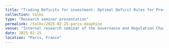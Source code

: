 ```yaml
---
title: "Trading Deficits for investment: Optimal Deficit Rules for Present-Biased Governments"
collection: talks
type: "Research seminar presentation"
permalink: /talks/2025-02-25-paris-dauphine
venue: "Internal research seminar of the Governance and Regulation Chair at the University Paris Dauphine"
date: 2025-02-25
location: "Paris, France"
---
```

